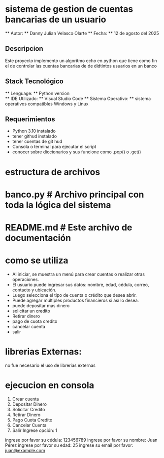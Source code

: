 # sistema de gestion de cuentas bancarias de un usuario 

** Autor: ** Danny Julian Velasco Olarte 
** Fecha: ** 12 de agosto del 2025

## Descripcion
Este proyecto implemento un algoritmo echo en python que tiene como fin el de controlar las cuentas 
bancarias de de didtintos usuarios en un banco 

## Stack Tecnológico

** Lenguage: ** Python version  
** IDE Utilizado: **  Visual Studio Code
** Sistema Operativo: **  sistema operativos compatibles Windows y Linux

## Requerimientos

- Python 3.10 instalado
- tener githud instalado 
- tener cuentas de git hud
- Consola o terminal para ejecutar el script
- conocer sobre diccionarios y sus funcione como .pop() o .get()


# estructura de archivos 

# banco.py          # Archivo principal con toda la lógica del sistema
# README.md         # Este archivo de documentación

# como se utiliza 

- Al iniciar, se muestra un menú para crear cuentas o realizar otras operaciones.
- El usuario puede ingresar sus datos: nombre, edad, cédula, correo, contacto y ubicación.
- Luego selecciona el tipo de cuenta o crédito que desea abrir.
- Puede agregar múltiples productos financieros si así lo desea.
- puede depositar mas dinero 
- solicitar un credito
- Retirar dinero
- pago de cuota credito
- cancelar cuenta 
- salir
  
# librerias Externas: 

no fue necesario el uso de librerias externas 

# ejecucion en consola 

1. Crear cuenta 
2. Depositar Dinero 
3. Solicitar Credito 
4. Retirar Dinero 
5. Pago Cuota Credito 
6. Cancelar Cuenta 
7. Salir 
Ingrese opción: 1

ingrese por favor su cédula: 123456789
ingrese por favor su nombre: Juan Pérez
ingrese por favor su edad: 25
ingrese su email por favor: juan@example.com




